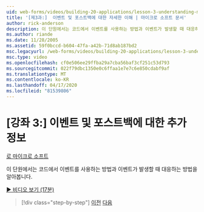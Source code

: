 ```yaml
---
uid: web-forms/videos/building-20-applications/lesson-3-understanding-more-about-events-and-postback
title: '[제3과:]  이벤트 및 포스트백에 대한 자세한 이해 | 마이크로 소프트 문서'
author: rick-anderson
description: 이 단원에서는 코드에서 이벤트를 사용하는 방법과 이벤트가 발생할 때 대응하는 방법을 알아봅니다.
ms.author: riande
ms.date: 11/28/2005
ms.assetid: 59f0bccd-b604-47fa-a42b-71d8ab187bd2
msc.legacyurl: /web-forms/videos/building-20-applications/lesson-3-understanding-more-about-events-and-postback
msc.type: video
ms.openlocfilehash: cf0e506ee29ffba29a7cba56baf3cf251c53d793
ms.sourcegitcommit: 022f79dbc1350e0c6ffaa1e7e7c6e850cdabf9af
ms.translationtype: MT
ms.contentlocale: ko-KR
ms.lasthandoff: 04/17/2020
ms.locfileid: "81539806"
---
```

# <a name="lesson-3--understanding-more-about-events-and-postback"></a>[강좌 3:] 이벤트 및 포스트백에 대한 추가 정보

[로 마이크로 소프트](https://github.com/microsoft)

이 단원에서는 코드에서 이벤트를 사용하는 방법과 이벤트가 발생할 때 대응하는 방법을 알아봅니다.

[&#9654; 비디오 보기 (17분)](https://channel9.msdn.com/Blogs/ASP-NET-Site-Videos/lesson-3-understanding-more-about-events-and-postback)

> [!div class="step-by-step"]
> [이전](lesson-2-creating-a-web-forms-user-interface.md)
> [다음](lesson-4-understanding-web-application-state.md)
